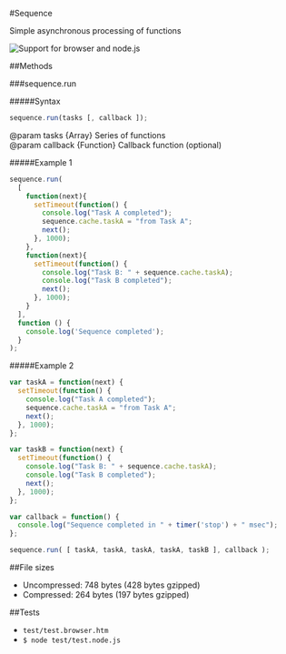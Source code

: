 #Sequence

Simple asynchronous processing of functions

![Support for browser and node.js](https://raw.github.com/up/sequence/master/test/support.png)

##Methods

###sequence.run

#####Syntax

```javascript
sequence.run(tasks [, callback ]);
```
@param tasks {Array} Series of functions    
@param callback {Function} Callback function (optional)

#####Example 1

```javascript
sequence.run(
  [
    function(next){
      setTimeout(function() {
        console.log("Task A completed");
        sequence.cache.taskA = "from Task A";
        next();
      }, 1000);
    },
    function(next){
      setTimeout(function() {
        console.log("Task B: " + sequence.cache.taskA);
        console.log("Task B completed");
        next();
      }, 1000);
    }
  ], 
  function () {
    console.log('Sequence completed'); 
  }
);
```

#####Example 2

```javascript
var taskA = function(next) {
  setTimeout(function() {
    console.log("Task A completed");
    sequence.cache.taskA = "from Task A";
    next();
  }, 1000);
};

var taskB = function(next) {
  setTimeout(function() {
    console.log("Task B: " + sequence.cache.taskA);
    console.log("Task B completed");
    next();
  }, 1000);
};

var callback = function() {
  console.log("Sequence completed in " + timer('stop') + " msec");
};

sequence.run( [ taskA, taskA, taskA, taskA, taskB ], callback );
```

##File sizes
* Uncompressed: 748 bytes (428 bytes gzipped)
* Compressed: 264 bytes (197 bytes gzipped)

##Tests

* `test/test.browser.htm`
* `$ node test/test.node.js`

